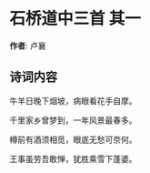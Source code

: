 # 石桥道中三首  其一

**作者**: 卢襄

## 诗词内容

牛羊日晚下烟坡，病眼看花手自摩。

千里家乡曾梦到，一年风景最春多。

樽前有酒须相觅，眼底无愁可奈何。

王事虽劳吾敢惮，犹胜乘雪下蓬婆。

